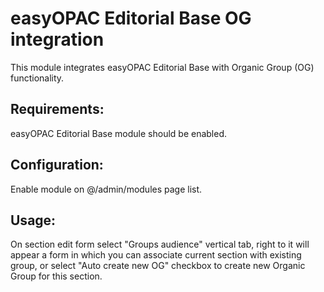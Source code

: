easyOPAC Editorial Base OG integration
==========

This module integrates easyOPAC Editorial Base with Organic Group (OG) functionality.

## Requirements:
easyOPAC Editorial Base module should be enabled.

## Configuration:
Enable module on @/admin/modules page list.

## Usage:
On section edit form select "Groups audience" vertical tab,
right to it will appear a form in which you can associate current section
with existing group, or select "Auto create new OG" checkbox to create new
Organic Group for this section.
